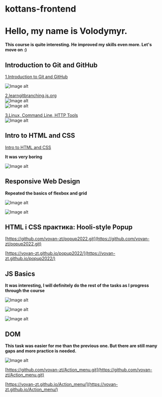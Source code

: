 # kottans-frontend
# Hello, my name is Volodymyr.

**This course is quite interesting. He improved my skills even more. Let's move on :)**

## Introduction to Git and GitHub

[1.Introduction to Git and GitHub](https://learn.udacity.com/courses/ud123)

![Image alt](https://github.com/vovan-zt/kottans-frontend/blob/main/img/1.png)

[2.learngitbranching.js.org](https://learngitbranching.js.org/)  
![Image alt](https://github.com/vovan-zt/kottans-frontend/blob/main/img/2.png)  
![Image alt](https://github.com/vovan-zt/kottans-frontend/blob/main/img/3.png)

[3.Linux, Command Line, HTTP Tools](https://linuxsurvival.com/linux-tutorial-end-of-module-4/)  
![Image alt](https://github.com/vovan-zt/kottans-frontend/blob/main/img/linux.png)



## Intro to HTML and CSS
[Intro to HTML and CSS](https://www.codecademy.com/)

**It was very boring**

![Image alt](https://github.com/vovan-zt/kottans-frontend/blob/main/img/html+css.png)



## Responsive Web Design

**Repeated the basics of flexbox and grid**

![Image alt](https://github.com/vovan-zt/kottans-frontend/blob/main/img/flexbox.png)

![Image alt](https://github.com/vovan-zt/kottans-frontend/blob/main/img/grid.png)



## HTML і CSS практика: Hooli-style Popup

[https://github.com/vovan-zt/popup2022.git](https://github.com/vovan-zt/popup2022.git)  

[https://vovan-zt.github.io/popup2022/](https://vovan-zt.github.io/popup2022/)



## JS Basics

**It was interesting, I will definitely do the rest of the tasks as I progress through the course**

![Image alt](https://github.com/vovan-zt/kottans-frontend/blob/main/img/js-basic1.png)  

![Image alt](https://github.com/vovan-zt/kottans-frontend/blob/main/img/js-basic2.png)  

![Image alt](https://github.com/vovan-zt/kottans-frontend/blob/main/img/js-basic3.png)  


## DOM

**This task was easier for me than the previous one. But there are still many gaps and more practice is needed.**

![Image alt](https://github.com/vovan-zt/kottans-frontend/blob/main/img/js-basic4.png)  

[https://github.com/vovan-zt/Action_menu.git](https://github.com/vovan-zt/Action_menu.git)    

[https://vovan-zt.github.io/Action_menu/](https://vovan-zt.github.io/Action_menu/)  








